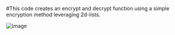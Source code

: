 #This code creates an encrypt and decrypt function using a simple encryption method leveraging 2d-lists.

![image](https://github.com/tarunchinta/Simple-Encryption/assets/89858998/d69a1097-7fe4-4f08-8c3e-9f0e124cf6a8)
